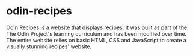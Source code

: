 # odin-recipes

Odin Recipes is a website that displays recipes. It was built as part of the The Odin Project's learning curriculum and has been modified over time. The entire website relies on basic HTML, CSS and JavaScript to create a visually stunning recipes' website.